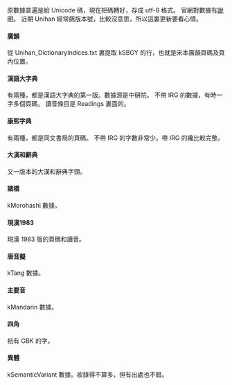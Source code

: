原數據普遍是給 Unicode 碼，現在把碼轉好，存成 utf-8 格式。
官網對數據有[說明](http://www.unicode.org/reports/tr38/)。
近期 Unihan 經常飆版本號，比較沒意思，所以這裏更新要看心情。

#### 廣韻
從 Unihan_DictionaryIndices.txt 裏提取 kSBGY 的行，也就是宋本廣韻頁碼及頁內位置。

#### 漢語大字典
有兩種，都是漢語大字典的第一版。數據源是中硏院。
不帶 IRG 的數據，有時一字多個頁碼。
讀音條目是 Readings 裏面的。

#### 康煕字典
有兩種，都是同文書局的頁碼。
不帶 IRG 的字數非常少。帶 IRG 的纔比較完整。

#### 大漢和辭典
又一版本的大漢和辭典字頭。

#### 諸橋
kMorohashi 數據。

#### 現漢1983
現漢 1983 版的頁碼和讀音。

#### 唐音擬
kTang 數據。

#### 主要音
kMandarin 數據。

#### 四角
衹有 GBK 的字。

#### 異體
kSemanticVariant 數據。收錄得不算多，但有出處也不錯。